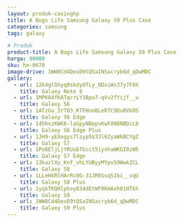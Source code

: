 ```yaml
---
layout: produk-casinghp
title: A Bugs Life Samsung Galaxy S9 Plus Case
categories: samsung
tags: galaxy

# Produk
product-title: A Bugs Life Samsung Galaxy S9 Plus Case
harga: 90000
sku: hn-0670
image-drive: 1WW8Cd4DexD9tQSaINSacryb6d_qDwMDC
gallery:
  - url: 1264gl5hyq9skdyOfLy_DDxiWs37y7F0X
    title: Galaxy Note 8
  - url: 1MPK84fKATqrrLY3Bpu7-qVv2fYijf__u
    title: Galaxy S6
  - url: 1ATzGu_3rTO3_KTFHonBLeRTC9DuRVkOS
    title: Galaxy S6 Edge
  - url: 145hxzKWK6-laGpyNBopvKwFXN8NBDiLb
    title: Galaxy S6 Edge Plus
  - url: 1JH9-yEXegys7lsyp5V3Jl62yaWkBCYgZ
    title: Galaxy S7
  - url: 1Po8EljLjYRUxbTGcct5iynhaWKGI8zW5
    title: Galaxy S7 Edge
  - url: 13kazlXy_Knf_vhLYUByyMYpv59WwkZCL
    title: Galaxy S8
  - url: 1LLeHXRlHArRc0G-31JRRSsqS1bi__vqU
    title: Galaxy S8 Plus
  - url: 1yqkTKQHlphoy834dEtWF0KHAxh01HTkh
    title: Galaxy S9
  - url: 1WW8Cd4DexD9tQSaINSacryb6d_qDwMDC
    title: Galaxy S9 Plus
---
```

